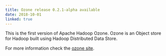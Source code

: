 ```yaml
---
title: Ozone release 0.2.1-alpha available
date: 2018-10-01
linked: true
---
```

<!---
  Licensed under the Apache License, Version 2.0 (the "License");
  you may not use this file except in compliance with the License.
  You may obtain a copy of the License at

   http://www.apache.org/licenses/LICENSE-2.0

  Unless required by applicable law or agreed to in writing, software
  distributed under the License is distributed on an "AS IS" BASIS,
  WITHOUT WARRANTIES OR CONDITIONS OF ANY KIND, either express or implied.
  See the License for the specific language governing permissions and
  limitations under the License. See accompanying LICENSE file.
-->

This is the first version of Apache Hadoop Ozone. Ozone is an Object store for Hadoop built 
using Hadoop Distributed Data Store.

For more information check the [ozone site](https://hadoop.apache.org/ozone).

